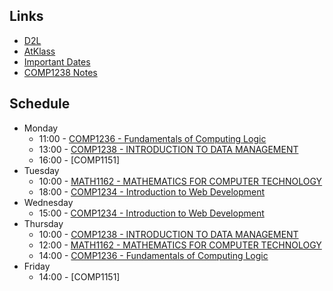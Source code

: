 ## Links
- [D2L](https://learn.georgebrown.ca)
- [AtKlass](https://app.atklass.com)
- [Important Dates](https://www.georgebrown.ca/current-students/important-dates?term=27246&category=131)
- [COMP1238 Notes](comp1238.md)

## Schedule
- Monday
  - 11:00 - [COMP1236 - Fundamentals of Computing Logic](https://learn.georgebrown.ca)
  - 13:00 - [COMP1238 - INTRODUCTION TO DATA MANAGEMENT](https://learn.georgebrown.ca)
  - 16:00 - [COMP1151]
- Tuesday
  - 10:00 - [MATH1162 - MATHEMATICS FOR COMPUTER TECHNOLOGY](https://learn.georgebrown.ca)
  - 18:00 - [COMP1234 - Introduction to Web Development](https://learn.georgebrown.ca)
- Wednesday 
    - 15:00 - [COMP1234 - Introduction to Web Development](https://learn.georgebrown.ca)
- Thursday 
    - 10:00 - [COMP1238 - INTRODUCTION TO DATA MANAGEMENT](https://learn.georgebrown.ca)
    - 12:00 - [MATH1162 - MATHEMATICS FOR COMPUTER TECHNOLOGY](https://learn.georgebrown.ca)
    - 14:00 - [COMP1236 - Fundamentals of Computing Logic](https://learn.georgebrown.ca)
- Friday
    - 14:00 - [COMP1151]